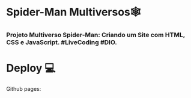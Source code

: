 # Spider-Man Multiversos🕸️ 
### Projeto Multiverso Spider-Man: Criando um Site com HTML, CSS e JavaScript. #LiveCoding #DIO.

# Deploy 💻
Github pages:
